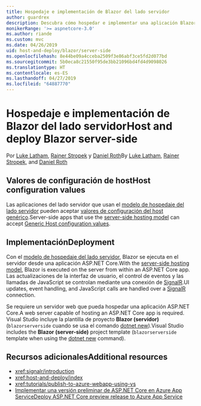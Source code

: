```yaml
---
title: Hospedaje e implementación de Blazor del lado servidor
author: guardrex
description: Descubra cómo hospedar e implementar una aplicación Blazor del lado servidor con ASP.NET Core.
monikerRange: '>= aspnetcore-3.0'
ms.author: riande
ms.custom: mvc
ms.date: 04/26/2019
uid: host-and-deploy/blazor/server-side
ms.openlocfilehash: 8e44be09a4cceba2509f3e86abf3ce5fd2d077bd
ms.sourcegitcommit: 5b0eca8c21550f95de3bb21096bd4fd4d9098026
ms.translationtype: HT
ms.contentlocale: es-ES
ms.lasthandoff: 04/27/2019
ms.locfileid: "64887770"
---
```

# <a name="host-and-deploy-blazor-server-side"></a><span data-ttu-id="ecb26-103">Hospedaje e implementación de Blazor del lado servidor</span><span class="sxs-lookup"><span data-stu-id="ecb26-103">Host and deploy Blazor server-side</span></span>

<span data-ttu-id="ecb26-104">Por [Luke Latham](https://github.com/guardrex), [Rainer Stropek](https://www.timecockpit.com) y [Daniel Roth](https://github.com/danroth27)</span><span class="sxs-lookup"><span data-stu-id="ecb26-104">By [Luke Latham](https://github.com/guardrex), [Rainer Stropek](https://www.timecockpit.com), and [Daniel Roth](https://github.com/danroth27)</span></span>

## <a name="host-configuration-values"></a><span data-ttu-id="ecb26-105">Valores de configuración de host</span><span class="sxs-lookup"><span data-stu-id="ecb26-105">Host configuration values</span></span>

<span data-ttu-id="ecb26-106">Las aplicaciones del lado servidor que usan el [modelo de hospedaje del lado servidor](xref:blazor/hosting-models#server-side) pueden aceptar [valores de configuración del host genérico](xref:fundamentals/host/generic-host#host-configuration).</span><span class="sxs-lookup"><span data-stu-id="ecb26-106">Server-side apps that use the [server-side hosting model](xref:blazor/hosting-models#server-side) can accept [Generic Host configuration values](xref:fundamentals/host/generic-host#host-configuration).</span></span>

## <a name="deployment"></a><span data-ttu-id="ecb26-107">Implementación</span><span class="sxs-lookup"><span data-stu-id="ecb26-107">Deployment</span></span>

<span data-ttu-id="ecb26-108">Con el [modelo de hospedaje del lado servidor](xref:blazor/hosting-models#server-side), Blazor se ejecuta en el servidor desde una aplicación ASP.NET Core.</span><span class="sxs-lookup"><span data-stu-id="ecb26-108">With the [server-side hosting model](xref:blazor/hosting-models#server-side), Blazor is executed on the server from within an ASP.NET Core app.</span></span> <span data-ttu-id="ecb26-109">Las actualizaciones de la interfaz de usuario, el control de eventos y las llamadas de JavaScript se controlan mediante una conexión de [SignalR](xref:signalr/introduction).</span><span class="sxs-lookup"><span data-stu-id="ecb26-109">UI updates, event handling, and JavaScript calls are handled over a [SignalR](xref:signalr/introduction) connection.</span></span>

<span data-ttu-id="ecb26-110">Se requiere un servidor web que pueda hospedar una aplicación ASP.NET Core.</span><span class="sxs-lookup"><span data-stu-id="ecb26-110">A web server capable of hosting an ASP.NET Core app is required.</span></span> <span data-ttu-id="ecb26-111">Visual Studio incluye la plantilla de proyecto **Blazor (servidor)** (`blazorserverside` cuando se usa el comando [dotnet new](/dotnet/core/tools/dotnet-new)).</span><span class="sxs-lookup"><span data-stu-id="ecb26-111">Visual Studio includes the **Blazor (server-side)** project template (`blazorserverside` template when using the [dotnet new](/dotnet/core/tools/dotnet-new) command).</span></span>

<!--

**INSERT: Concerns are the same as publishing an ASP.NET Core SignalR app**

**INSERT: Content on the Azure SignalR Service**

**INSERT: Manually turn on WebSockets support**

-->

## <a name="additional-resources"></a><span data-ttu-id="ecb26-112">Recursos adicionales</span><span class="sxs-lookup"><span data-stu-id="ecb26-112">Additional resources</span></span>

* <xref:signalr/introduction>
* <xref:host-and-deploy/index>
* <xref:tutorials/publish-to-azure-webapp-using-vs>
* [<span data-ttu-id="ecb26-113">Implementar una versión preliminar de ASP.NET Core en Azure App Service</span><span class="sxs-lookup"><span data-stu-id="ecb26-113">Deploy ASP.NET Core preview release to Azure App Service</span></span>](xref:host-and-deploy/azure-apps/index#deploy-aspnet-core-preview-release-to-azure-app-service)
